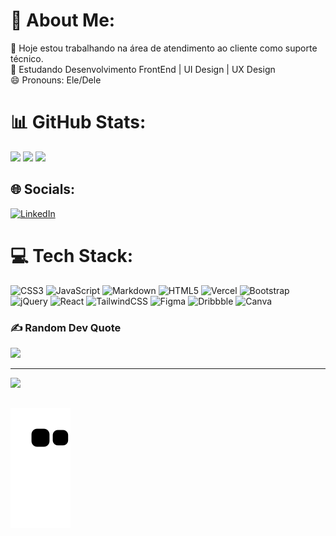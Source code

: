 # 💫 About Me:
🔭 Hoje estou trabalhando na área de atendimento ao cliente como suporte técnico.<br>🌱 Estudando Desenvolvimento FrontEnd | UI Design | UX Design<br>😄 Pronouns: Ele/Dele

# 📊 GitHub Stats:
![](https://github-readme-stats.vercel.app/api?username=Miked0&theme=great-gatsby&hide_border=false&include_all_commits=true&count_private=true)
![](https://github-readme-streak-stats.herokuapp.com/?user=Miked0&theme=great-gatsby&hide_border=false)
![](https://github-readme-stats.vercel.app/api/top-langs/?username=Miked0&theme=great-gatsby&hide_border=false&include_all_commits=true&count_private=true&layout=compact)


## 🌐 Socials:
[![LinkedIn](https://img.shields.io/badge/LinkedIn-%230077B5.svg?logo=linkedin&logoColor=white)](https://linkedin.com/in/https://www.linkedin.com/in/michael-douglas-bessa/) 

# 💻 Tech Stack:
![CSS3](https://img.shields.io/badge/css3-%231572B6.svg?style=for-the-badge&logo=css3&logoColor=white) ![JavaScript](https://img.shields.io/badge/javascript-%23323330.svg?style=for-the-badge&logo=javascript&logoColor=%23F7DF1E) ![Markdown](https://img.shields.io/badge/markdown-%23000000.svg?style=for-the-badge&logo=markdown&logoColor=white) ![HTML5](https://img.shields.io/badge/html5-%23E34F26.svg?style=for-the-badge&logo=html5&logoColor=white) ![Vercel](https://img.shields.io/badge/vercel-%23000000.svg?style=for-the-badge&logo=vercel&logoColor=white) ![Bootstrap](https://img.shields.io/badge/bootstrap-%23563D7C.svg?style=for-the-badge&logo=bootstrap&logoColor=white) ![jQuery](https://img.shields.io/badge/jquery-%230769AD.svg?style=for-the-badge&logo=jquery&logoColor=white) ![React](https://img.shields.io/badge/react-%2320232a.svg?style=for-the-badge&logo=react&logoColor=%2361DAFB) ![TailwindCSS](https://img.shields.io/badge/tailwindcss-%2338B2AC.svg?style=for-the-badge&logo=tailwind-css&logoColor=white) 	![Figma](https://img.shields.io/badge/figma-%23F24E1E.svg?style=for-the-badge&logo=figma&logoColor=white) ![Dribbble](https://img.shields.io/badge/Dribbble-EA4C89?style=for-the-badge&logo=dribbble&logoColor=white) ![Canva](https://img.shields.io/badge/Canva-%2300C4CC.svg?style=for-the-badge&logo=Canva&logoColor=white)

### ✍️ Random Dev Quote
![](https://quotes-github-readme.vercel.app/api?type=horizontal&theme=merko)

---
[![](https://visitcount.itsvg.in/api?id=Miked0&icon=0&color=12)](https://visitcount.itsvg.in)

<!-- Proudly created with GPRM ( https://gprm.itsvg.in ) -->
  ##
 
<div> 

 
  
  ![Snake animation](https://github.com/miked0/miked0/blob/output/github-contribution-grid-snake.svg)
 
</div>

